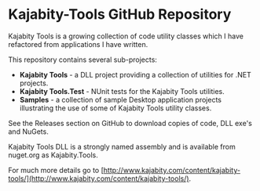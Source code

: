 Kajabity-Tools GitHub Repository
================================

Kajabity Tools is a growing collection of code utility classes which I have refactored 
from applications I have written.  

This repository contains several sub-projects:

-	**Kajabity Tools** - a DLL project providing a collection of utilities for .NET projects.
-	**Kajabity Tools.Test** - NUnit tests for the Kajabity Tools utilities.
-	**Samples** - a collection of sample Desktop application projects illustrating the use of some of Kajabity Tools utility classes.

See the Releases section on GitHub to download copies of code, DLL exe's and NuGets.

Kajabity Tools DLL is a strongly named assembly and is available from nuget.org as Kajabity.Tools.

For much more details go to [http://www.kajabity.com/content/kajabity-tools/](http://www.kajabity.com/content/kajabity-tools/).
